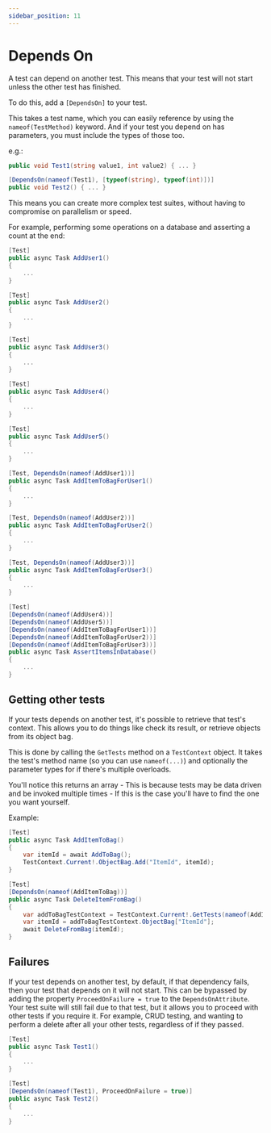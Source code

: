 ```yaml
---
sidebar_position: 11
---
```


# Depends On

A test can depend on another test. This means that your test will not start unless the other test has finished.

To do this, add a  `[DependsOn]` to your test.

This takes a test name, which you can easily reference by using the `nameof(TestMethod)` keyword. And if your test you depend on has parameters, you must include the types of those too.

e.g.:
```csharp
public void Test1(string value1, int value2) { ... }

[DependsOn(nameof(Test1), [typeof(string), typeof(int)])]
public void Test2() { ... }
```

This means you can create more complex test suites, without having to compromise on parallelism or speed.

For example, performing some operations on a database and asserting a count at the end:

```csharp
[Test]
public async Task AddUser1() 
{
    ...
}

[Test]
public async Task AddUser2() 
{
    ...
}

[Test]
public async Task AddUser3() 
{
    ...
}

[Test]
public async Task AddUser4() 
{
    ...
}

[Test]
public async Task AddUser5() 
{
    ...
}

[Test, DependsOn(nameof(AddUser1))]
public async Task AddItemToBagForUser1() 
{
    ...
}

[Test, DependsOn(nameof(AddUser2))]
public async Task AddItemToBagForUser2() 
{
    ...
}

[Test, DependsOn(nameof(AddUser3))]
public async Task AddItemToBagForUser3() 
{
    ...
}

[Test]
[DependsOn(nameof(AddUser4))]
[DependsOn(nameof(AddUser5))]
[DependsOn(nameof(AddItemToBagForUser1))]
[DependsOn(nameof(AddItemToBagForUser2))]
[DependsOn(nameof(AddItemToBagForUser3))]
public async Task AssertItemsInDatabase() 
{
    ...
}
```

## Getting other tests
If your tests depends on another test, it's possible to retrieve that test's context. This allows you to do things like check its result, or retrieve objects from its object bag.

This is done by calling the `GetTests` method on a `TestContext` object. It takes the test's method name (so you can use `nameof(...)`) and optionally the parameter types for if there's multiple overloads.

You'll notice this returns an array - This is because tests may be data driven and be invoked multiple times - If this is the case you'll have to find the one you want yourself.

Example:

```csharp
[Test]
public async Task AddItemToBag() 
{
    var itemId = await AddToBag();
    TestContext.Current!.ObjectBag.Add("ItemId", itemId);
}

[Test]
[DependsOn(nameof(AddItemToBag))]
public async Task DeleteItemFromBag() 
{
    var addToBagTestContext = TestContext.Current!.GetTests(nameof(AddItemToBag)).First();
    var itemId = addToBagTestContext.ObjectBag["ItemId"];
    await DeleteFromBag(itemId);
}
```

## Failures

If your test depends on another test, by default, if that dependency fails, then your test that depends on it will not start. This can be bypassed by adding the property `ProceedOnFailure = true` to the `DependsOnAttribute`. Your test suite will still fail due to that test, but it allows you to proceed with other tests if you require it. For example, CRUD testing, and wanting to perform a delete after all your other tests, regardless of if they passed.

```csharp
[Test]
public async Task Test1() 
{
    ...
}

[Test]
[DependsOn(nameof(Test1), ProceedOnFailure = true)]
public async Task Test2() 
{
    ...
}
```